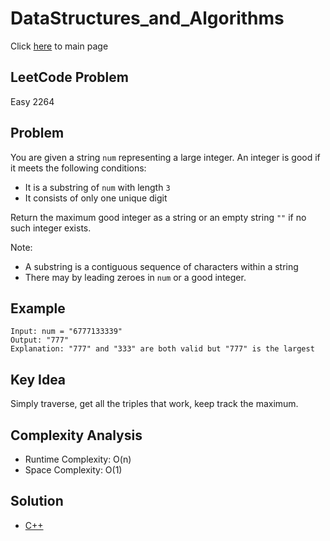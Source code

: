 # DataStructures_and_Algorithms
Click [here](../../README.md) to main page

## LeetCode Problem
Easy 2264

## Problem
You are given a string `num` representing a large integer. An integer is good if it meets the following conditions:
- It is a substring of `num` with length `3`
- It consists of only one unique digit

Return the maximum good integer as a string or an empty string `""` if no such integer exists.

Note:
- A substring is a contiguous sequence of characters within a string
- There may by leading zeroes in `num` or a good integer.

## Example
```
Input: num = "6777133339"
Output: "777"
Explanation: "777" and "333" are both valid but "777" is the largest
```

## Key Idea
Simply traverse, get all the triples that work, keep track the maximum.

## Complexity Analysis
- Runtime Complexity: O(n)
- Space Complexity: O(1)

## Solution
- [C++](./solution.cpp)

